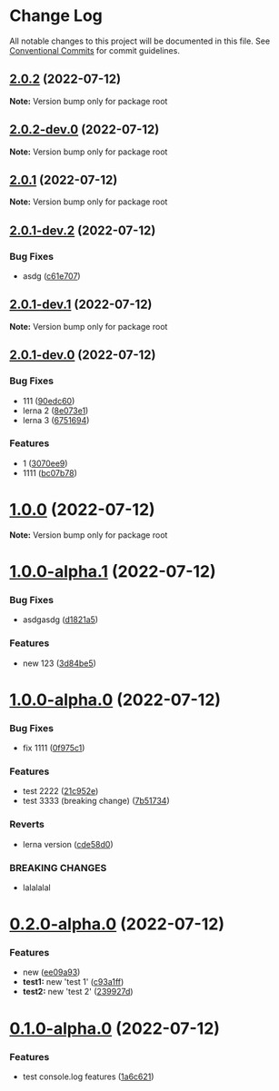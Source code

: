 # Change Log

All notable changes to this project will be documented in this file.
See [Conventional Commits](https://conventionalcommits.org) for commit guidelines.

## [2.0.2](https://github.com/k8w/lerna-test/compare/v2.0.2-dev.0...v2.0.2) (2022-07-12)

**Note:** Version bump only for package root





## [2.0.2-dev.0](https://github.com/k8w/lerna-test/compare/v2.0.1...v2.0.2-dev.0) (2022-07-12)

**Note:** Version bump only for package root





## [2.0.1](https://github.com/k8w/lerna-test/compare/v2.0.1-dev.2...v2.0.1) (2022-07-12)

**Note:** Version bump only for package root





## [2.0.1-dev.2](https://github.com/k8w/lerna-test/compare/v2.0.1-dev.1...v2.0.1-dev.2) (2022-07-12)


### Bug Fixes

* asdg ([c61e707](https://github.com/k8w/lerna-test/commit/c61e70757e7cc6e39497ba78ce59831ced319854))





## [2.0.1-dev.1](https://github.com/k8w/lerna-test/compare/v2.0.1-dev.0...v2.0.1-dev.1) (2022-07-12)

**Note:** Version bump only for package root





## [2.0.1-dev.0](https://github.com/k8w/lerna-test/compare/v1.0.0...v2.0.1-dev.0) (2022-07-12)


### Bug Fixes

* 111 ([90edc60](https://github.com/k8w/lerna-test/commit/90edc60b32a100660c3dc00b5140ca6ca7dfa682))
* lerna 2 ([8e073e1](https://github.com/k8w/lerna-test/commit/8e073e13a2c6dcfaf9dbfd05c621571b787b61c2))
* lerna 3 ([6751694](https://github.com/k8w/lerna-test/commit/6751694485d0f0025af49c3a97931de0bcca7e0e))


### Features

* 1 ([3070ee9](https://github.com/k8w/lerna-test/commit/3070ee91974dfd4d59ca55b90ad3f2dbded71820))
* 1111 ([bc07b78](https://github.com/k8w/lerna-test/commit/bc07b785ea60166991b824b38cac552715ab221b))





# [1.0.0](https://github.com/k8w/lerna-test/compare/v1.0.0-alpha.1...v1.0.0) (2022-07-12)

**Note:** Version bump only for package root






# [1.0.0-alpha.1](https://github.com/k8w/lerna-test/compare/v1.0.0-alpha.0...v1.0.0-alpha.1) (2022-07-12)


### Bug Fixes

* asdgasdg ([d1821a5](https://github.com/k8w/lerna-test/commit/d1821a5918d17232947fc7b46c9963f6e15f7cd5))


### Features

* new 123 ([3d84be5](https://github.com/k8w/lerna-test/commit/3d84be5df030a5c85b89489450a6bb93936610ce))





# [1.0.0-alpha.0](https://github.com/k8w/lerna-test/compare/v0.2.0-alpha.0...v1.0.0-alpha.0) (2022-07-12)


### Bug Fixes

* fix 1111 ([0f975c1](https://github.com/k8w/lerna-test/commit/0f975c1cb8afb41d46cac044f047b612302cf3e9))


### Features

* test 2222 ([21c952e](https://github.com/k8w/lerna-test/commit/21c952e05a869795d021617dfe947e2c6dc7bab7))
* test 3333 (breaking change) ([7b51734](https://github.com/k8w/lerna-test/commit/7b517346232e6a9ddae2ab87257a85fe8263c449))


### Reverts

* lerna version ([cde58d0](https://github.com/k8w/lerna-test/commit/cde58d002e480fcbaa81d5aebe5242d64ec00993))


### BREAKING CHANGES

* lalalalal





# [0.2.0-alpha.0](https://github.com/k8w/lerna-test/compare/v0.1.2-alpha.0...v0.2.0-alpha.0) (2022-07-12)


### Features

* new ([ee09a93](https://github.com/k8w/lerna-test/commit/ee09a9347b19cc7efec3c9a67bdd39e040e1c665))
* **test1:** new 'test 1' ([c93a1ff](https://github.com/k8w/lerna-test/commit/c93a1ff2342fb2a610b87aa2e5543486b6491eaf))
* **test2:** new 'test 2' ([239927d](https://github.com/k8w/lerna-test/commit/239927dad3a7ed0566bb83c03bbacf2b54aa885f))





# [0.1.0-alpha.0](https://github.com/k8w/lerna-test/compare/v0.0.1-alpha.0...v0.1.0-alpha.0) (2022-07-12)


### Features

* test console.log features ([1a6c621](https://github.com/k8w/lerna-test/commit/1a6c6212570d0ace04c994d51ea78399ae13111a))
